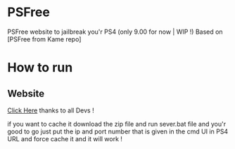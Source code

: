 # PSFree
PSFree website to jailbreak you'r PS4 (only 9.00 for now | WIP !)
Based on [PSFree from Kame repo]

# How to run

## Website
[Click Here](https://azamibasit.github.io/PSFree/)
thanks to all Devs !



if you want to cache it download the zip file and run sever.bat file and you'r good to go just put the ip and port number that is given in the cmd UI in PS4 URL and force cache it and it will work !
